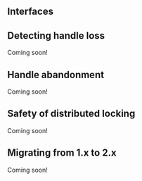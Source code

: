 ## Interfaces


## Detecting handle loss
Coming soon!

## Handle abandonment
Coming soon!

## Safety of distributed locking
Coming soon!

## Migrating from 1.x to 2.x
Coming soon!

